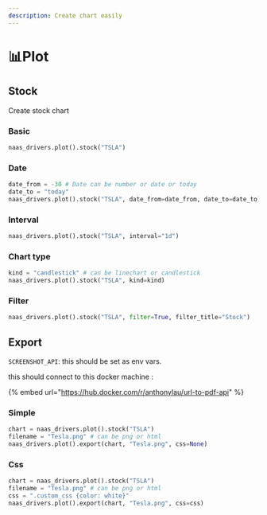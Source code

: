```yaml
---
description: Create chart easily
---
```


# 📊Plot

## Stock

Create stock chart

### Basic

```python
naas_drivers.plot().stock("TSLA")
```

### Date

```python
date_from = -30 # Date can be number or date or today
date_to = "today"
naas_drivers.plot().stock("TSLA", date_from=date_from, date_to=date_to)
```

### Interval

```python
naas_drivers.plot().stock("TSLA", interval="1d")
```

### Chart type

```python
kind = "candlestick" # can be linechart or candlestick
naas_drivers.plot().stock("TSLA", kind=kind)
```

### Filter

```python
naas_drivers.plot().stock("TSLA", filter=True, filter_title="Stock")
```

## Export

`SCREENSHOT_API`: this should be set as env vars.

this should connect to this docker machine :

{% embed url="https://hub.docker.com/r/anthonylau/url-to-pdf-api" %}



### Simple

```python
chart = naas_drivers.plot().stock("TSLA")
filename = "Tesla.png" # can be png or html
naas_drivers.plot().export(chart, "Tesla.png", css=None)
```

### Css

```python
chart = naas_drivers.plot().stock("TSLA")
filename = "Tesla.png" # can be png or html
css = ".custom_css {color: white}"
naas_drivers.plot().export(chart, "Tesla.png", css=css)
```

